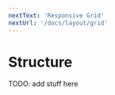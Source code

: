 ```yaml
---
nextText: 'Responsive Grid'
nextUrl: '/docs/layout/grid'
---
```


# Structure

TODO: add stuff here
